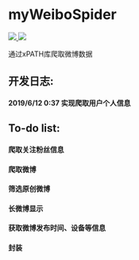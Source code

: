 # myWeiboSpider
<p align="left">
    <a href="">
        <img src="https://img.shields.io/badge/状态-持续更新中-brightgreen.svg">
        </a>
    <a href="https://github.com/python/cpython">
        <img src="https://img.shields.io/badge/Python-3.7-blue.svg">
        </a>
</p>
通过xPATH库爬取微博数据

## 开发日志:
#### 2019/6/12 0:37 实现爬取用户个人信息

## To-do list:
#### 爬取关注粉丝信息
#### 爬取微博
#### 筛选原创微博
#### 长微博显示
#### 获取微博发布时间、设备等信息
#### 封装


